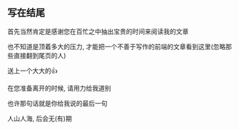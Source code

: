 ## 写在结尾

首先当然肯定是感谢您在百忙之中抽出宝贵的时间来阅读我的文章



也不知道是顶着多大的压力, 才能把一个不善于写作的前端的文章看到这里(忽略那些直接翻到尾页的人) 

送上一个大大的👍



在您准备离开的时候, 请用力给我道别

也许那句话就是你给我说的最后一句

人山人海, 后会无(有)期



